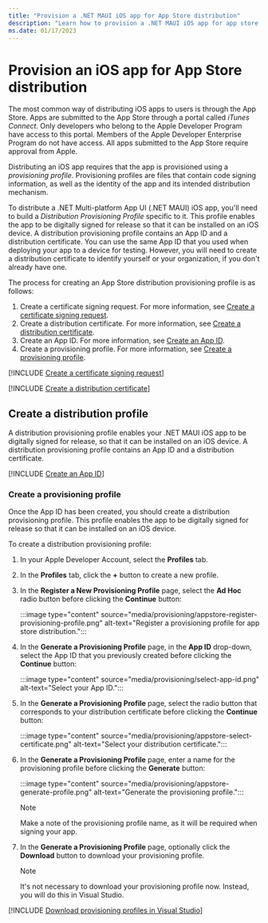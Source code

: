 ```yaml
---
title: "Provision a .NET MAUI iOS app for App Store distribution"
description: "Learn how to provision a .NET MAUI iOS app for app store distribution."
ms.date: 01/17/2023
---
```


# Provision an iOS app for App Store distribution

The most common way of distributing iOS apps to users is through the App Store. Apps are submitted to the App Store through a portal called *iTunes Connect*. Only developers who belong to the Apple Developer Program have access to this portal. Members of the Apple Developer Enterprise Program do not have access. All apps submitted to the App Store require approval from Apple.

Distributing an iOS app requires that the app is provisioned using a *provisioning profile*. Provisioning profiles are files that contain code signing information, as well as the identity of the app and its intended distribution mechanism.

To distribute a .NET Multi-platform App UI (.NET MAUI) iOS app, you'll need to build a *Distribution Provisioning Profile* specific to it. This profile enables the app to be digitally signed for release so that it can be installed on an iOS device. A distribution provisioning profile contains an App ID and a distribution certificate. You can use the same App ID that you used when deploying your app to a device for testing. However, you will need to create a distribution certificate to identify yourself or your organization, if you don't already have one.

The process for creating an App Store distribution provisioning profile is as follows:

1. Create a certificate signing request. For more information, see [Create a certificate signing request](#create-a-certificate-signing-request).
1. Create a distribution certificate. For more information, see [Create a distribution certificate](#create-a-distribution-certificate).
1. Create an App ID. For more information, see [Create an App ID](#create-an-app-id).
1. Create a provisioning profile. For more information, see [Create a provisioning profile](#create-a-provisioning-profile).

[!INCLUDE [Create a certificate signing request](../includes/certificate-signing-request.md)]

[!INCLUDE [Create a distribution certificate](../includes/distribution-certificate.md)]

## Create a distribution profile

A distribution provisioning profile enables your .NET MAUI iOS app to be digitally signed for release, so that it can be installed on an iOS device. A distribution provisioning profile contains an App ID and a distribution certificate.

[!INCLUDE [Create an App ID](../includes/app-id.md)]

### Create a provisioning profile

Once the App ID has been created, you should create a distribution provisioning profile. This profile enables the app to be digitally signed for release so that it can be installed on an iOS device.

To create a distribution provisioning profile:

1. In your Apple Developer Account, select the **Profiles** tab.
1. In the **Profiles** tab, click the **+** button to create a new profile.
1. In the **Register a New Provisioning Profile** page, select the **Ad Hoc** radio button before clicking the **Continue** button:

    :::image type="content" source="media/provisioning/appstore-register-provisioning-profile.png" alt-text="Register a provisioning profile for app store distribution.":::

1. In the **Generate a Provisioning Profile** page, in the **App ID** drop-down, select the App ID that you previously created before clicking the **Continue** button:

    :::image type="content" source="media/provisioning/select-app-id.png" alt-text="Select your App ID.":::

1. In the **Generate a Provisioning Profile** page, select the radio button that corresponds to your distribution certificate before clicking the **Continue** button:

    :::image type="content" source="media/provisioning/appstore-select-certificate.png" alt-text="Select your distribution certificate.":::

1. In the **Generate a Provisioning Profile** page, enter a name for the provisioning profile before clicking the **Generate** button:

    :::image type="content" source="media/provisioning/appstore-generate-profile.png" alt-text="Generate the provisioning profile.":::

    > [!NOTE]
    > Make a note of the provisioning profile name, as it will be required when signing your app.

1. In the **Generate a Provisioning Profile** page, optionally click the **Download** button to download your provisioning profile.

    > [!NOTE]
    > It's not necessary to download your provisioning profile now. Instead, you will do this in Visual Studio.

[!INCLUDE [Download provisioning profiles in Visual Studio](../includes/download-profiles.md)]

<!-- TODO: Next button to the doc where they actually use the distribution provisioning profile to generate the app package. -->
